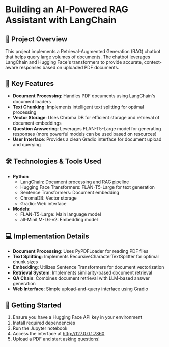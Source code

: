 # **Building an AI-Powered RAG Assistant with LangChain**

## 📌 **Project Overview**  
This project implements a Retrieval-Augmented Generation (RAG) chatbot that helps query large volumes of documents. The chatbot leverages LangChain and Hugging Face's transformers to provide accurate, context-aware responses based on uploaded PDF documents.

## 🎯 **Key Features**
- **Document Processing**: Handles PDF documents using LangChain's document loaders
- **Text Chunking**: Implements intelligent text splitting for optimal processing
- **Vector Storage**: Uses Chroma DB for efficient storage and retrieval of document embeddings
- **Question Answering**: Leverages FLAN-T5-Large model for generating responses (more powerful models can be used based on resources)
- **User Interface**: Provides a clean Gradio interface for document upload and querying

## 🛠 **Technologies & Tools Used**
- **Python**
  - LangChain: Document processing and RAG pipeline
  - Hugging Face Transformers: FLAN-T5-Large for text generation
  - Sentence Transformers: Document embedding
  - ChromaDB: Vector storage
  - Gradio: Web interface
- **Models**:
  - FLAN-T5-Large: Main language model
  - all-MiniLM-L6-v2: Embedding model

## 💻 **Implementation Details**
- **Document Processing**: Uses PyPDFLoader for reading PDF files
- **Text Splitting**: Implements RecursiveCharacterTextSplitter for optimal chunk sizes
- **Embedding**: Utilizes Sentence Transformers for document vectorization
- **Retrieval System**: Implements similarity-based document retrieval
- **QA Chain**: Combines document retrieval with LLM-based answer generation
- **Web Interface**: Simple upload-and-query interface using Gradio

## 🚀 **Getting Started**
1. Ensure you have a Hugging Face API key in your environment
2. Install required dependencies
3. Run the Jupyter notebook
4. Access the interface at http://127.0.0.1:7860
5. Upload a PDF and start asking questions!
